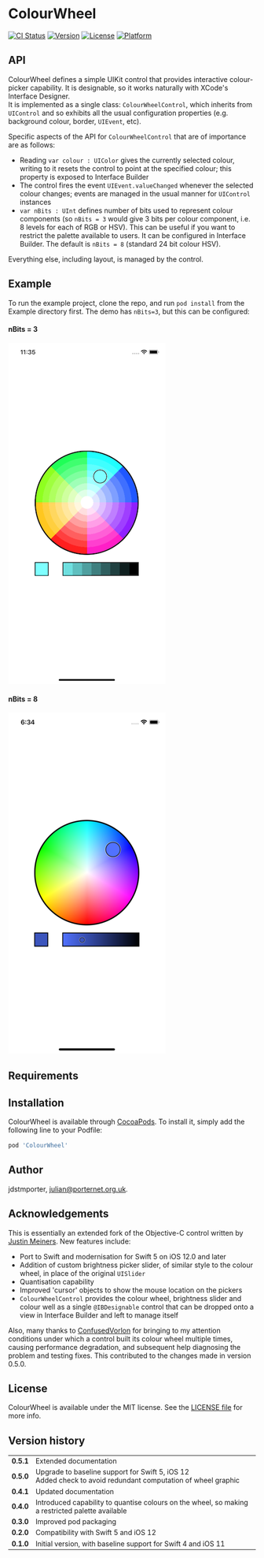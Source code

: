 # ColourWheel

[![CI Status](https://img.shields.io/travis/jdstmporter/ColourWheel.svg?style=flat)](https://travis-ci.org/jdstmporter/ColourWheel)
[![Version](https://img.shields.io/cocoapods/v/ColourWheel.svg?style=flat)](https://cocoapods.org/pods/ColourWheel)
[![License](https://img.shields.io/cocoapods/l/ColourWheel.svg?style=flat)](https://cocoapods.org/pods/ColourWheel)
[![Platform](https://img.shields.io/cocoapods/p/ColourWheel.svg?style=flat)](https://cocoapods.org/pods/ColourWheel)

## API

ColourWheel defines a simple UIKit control that provides interactive colour-picker capability.  It is designable, so it works naturally with XCode's Interface Designer.  
It is implemented as a single class: `ColourWheelControl`, which inherits from `UIControl` and so exhibits all the usual configuration properties (e.g. background colour, border, `UIEvent`, etc).

Specific aspects of the API for `ColourWheelControl` that are of importance are as follows:

*  Reading  `var colour : UIColor` gives the currently selected colour, writing to it resets the control to point at the specified colour; this property is exposed to Interface Builder
*  The control fires the event  `UIEvent.valueChanged` whenever the selected colour changes; events are managed in the usual manner for `UIControl` instances
*  `var nBits : UInt` defines number of bits used to represent colour components (so `nBits = 3` would give 3 bits per colour component, i.e. 8 levels for each of RGB or HSV).  This can be useful if you want to restrict the palette available to users.  It can be configured in Interface Builder.  The default is `nBits = 8` (standard 24 bit colour HSV). 

Everything else, including layout, is managed by the control.  



## Example

To run the example project, clone the repo, and run `pod install` from the Example directory first.  The demo has `nBits=3`, but this can be configured:

#### nBits = 3

![A Screenshot with 3 bits per component](https://github.com/jdstmporter/ColourWheel/blob/master/Extras/ColourWheel-3bits-screenshot.png)

#### nBits = 8

![A Screenshot](https://github.com/jdstmporter/ColourWheel/blob/master/Extras/ColourWheel-small-screenshot.png)

## Requirements

## Installation

ColourWheel is available through [CocoaPods](https://cocoapods.org). To install
it, simply add the following line to your Podfile:

```ruby
pod 'ColourWheel'
```

## Author

jdstmporter, julian@porternet.org.uk.  

## Acknowledgements

This is essentially an extended fork of the Objective-C control written  by [Justin Meiners](https://github.com/justinmeiners/ios-color-wheel).  New features include:

* Port to Swift and modernisation for Swift 5 on iOS 12.0 and later
* Addition of custom brightness picker slider, of similar style to the colour wheel, in place of the original `UISlider`
* Quantisation capability
* Improved 'cursor' objects to show the mouse location on the pickers
* `ColourWheelControl` provides the colour wheel, brightness slider and colour well as a single `@IBDesignable` control that can be dropped onto a view in Interface Builder and left to manage itself

Also, many thanks to [ConfusedVorlon](https://github.com/ConfusedVorlon) for bringing to my attention conditions under which a control built its colour wheel multiple times, 
causing performance degradation, and subsequent help diagnosing the problem and testing fixes.
This contributed to the changes made in version 0.5.0.

## License

ColourWheel is available under the MIT license. See the [LICENSE file](./LICENSE) for more info.


## Version history

<table>
<tr>
<td><b>0.5.1</b></td>
<td>
Extended documentation
</td>
</tr>
<tr>
<td><b>0.5.0</b></td>
<td>
Upgrade to baseline support for Swift 5, iOS 12<br/> 
Added check to avoid redundant computation of wheel graphic
</td>
</tr>
<tr>
<td><b>0.4.1</b></td>
<td>
Updated documentation
</td>
</tr>
<tr>
<td><b>0.4.0</b></td>
<td>
Introduced capability to quantise colours on the wheel, 
so making a restricted palette available
</td>
</tr>
<tr>
<td><b>0.3.0</b></td>
<td>
Improved pod packaging
</td>
</tr>
<tr>
<tr>
<td><b>0.2.0</b></td>
<td>
Compatibility with Swift 5 and iOS 12
</td>
</tr>
<tr>
<td><b>0.1.0</b></td>
<td>
Initial version, with baseline support for Swift 4 and iOS 11
</td>
</tr>
</table>






